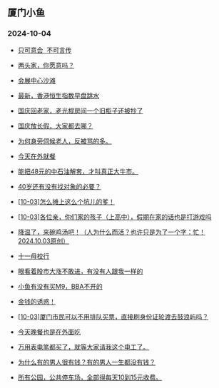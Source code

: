 ## 厦门小鱼 
### 2024-10-04

+ [只可意会  不可言传](http://bbs.xmfish.com/read-htm-tid-18248432.html)

+ [两头家，你愿意吗？](http://bbs.xmfish.com/read-htm-tid-18248482.html)

+ [会展中心沙滩](http://bbs.xmfish.com/read-htm-tid-18248458.html)

+ [最新，香港恒生指数早盘跳水](http://bbs.xmfish.com/read-htm-tid-18248454.html)

+ [国庆回老家，老光棍房间一个旧柜子还被抄了](http://bbs.xmfish.com/read-htm-tid-18248481.html)

+ [国庆放长假，大家都去哪？](http://bbs.xmfish.com/read-htm-tid-18248428.html)

+ [为何身旁伺候老人，反被骂的多。](http://bbs.xmfish.com/read-htm-tid-18248436.html)

+ [今天在外就餐](http://bbs.xmfish.com/read-htm-tid-18248486.html)

+ [能把48元的中石油解套，才叫真正大牛市。](http://bbs.xmfish.com/read-htm-tid-18248435.html)

+ [40岁还有没有找对象的必要？](http://bbs.xmfish.com/read-htm-tid-18248460.html)

+ [[10-03]怎么摊上这么个坑儿的爹！](http://bbs.xmfish.com/read-htm-tid-18248500.html)

+ [[10-03]各位亲，你们家的孩子（上高中），假期在家的话也是打游戏吗](http://bbs.xmfish.com/read-htm-tid-18248493.html)

+ [降温了，来碗鸡汤吧！（人为什么而活？也许只是为了一个字：忙！2024.10.03原创）](http://bbs.xmfish.com/read-htm-tid-18248465.html)

+ [十一母校行](http://bbs.xmfish.com/read-htm-tid-18248529.html)

+ [眼看着股市大涨不敢进，有没有人跟我一样的](http://bbs.xmfish.com/read-htm-tid-18248563.html)

+ [小鱼有没有买M9，BBA不开的](http://bbs.xmfish.com/read-htm-tid-18248498.html)

+ [金钱的诱惑！](http://bbs.xmfish.com/read-htm-tid-18248469.html)

+ [[10-03]厦门市民可以不用排队买票，直接刷身份证轮渡去鼓浪屿吗？](http://bbs.xmfish.com/read-htm-tid-18248566.html)

+ [今天晚餐也是在外面吃](http://bbs.xmfish.com/read-htm-tid-18248532.html)

+ [万用表电笔都买了，就等大家请我这个电工了。](http://bbs.xmfish.com/read-htm-tid-18248528.html)

+ [为什么有的男人很有钱？有的男人一生都没有钱？](http://bbs.xmfish.com/read-htm-tid-18248538.html)

+ [所有公园，公共停车场，全部得每天10到15元收费。](http://bbs.xmfish.com/read-htm-tid-18248560.html)

